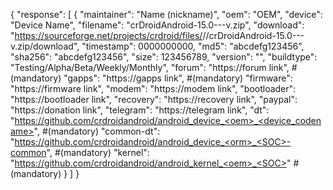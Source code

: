 {
  "response": [
    {
        "maintainer": "Name (nickname)",
        "oem": "OEM",
        "device": "Device Name",
        "filename": "crDroidAndroid-15.0-<date>-<device codename>-v<crversion>.zip",
        "download": "https://sourceforge.net/projects/crdroid/files/<device codename>/<crversion>/crDroidAndroid-15.0-<date>-<device codename>-v<crversion>.zip/download",
        "timestamp": 0000000000,
        "md5": "abcdefg123456",
        "sha256": "abcdefg123456",
        "size": 123456789,
        "version": "<crversion>",
        "buildtype": "Testing/Alpha/Beta/Weekly/Monthly",
        "forum": "https://forum link", #(mandatory)
        "gapps": "https://gapps link", #(mandatory)
        "firmware": "https://firmware link",
        "modem": "https://modem link",
        "bootloader": "https://bootloader link",
        "recovery": "https://recovery link",
        "paypal": "https://donation link",
        "telegram": "https://telegram link",
        "dt": "https://github.com/crdroidandroid/android_device_<oem>_<device_codename>", #(mandatory)
        "common-dt": "https://github.com/crdroidandroid/android_device_<orm>_<SOC>-common", #(mandatory)
        "kernel": "https://github.com/crdroidandroid/android_kernel_<oem>_<SOC>" #(mandatory)
    }
  ]
}
